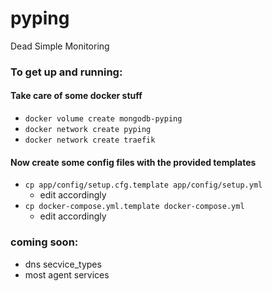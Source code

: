 # pyping
Dead Simple Monitoring

### To get up and running:

#### Take care of some docker stuff
* `docker volume create mongodb-pyping`
* `docker network create pyping`
* `docker network create traefik`

#### Now create some config files with the provided templates
* `cp app/config/setup.cfg.template app/config/setup.yml`
  * edit accordingly
* `cp docker-compose.yml.template docker-compose.yml`
  * edit accordingly

### coming soon:

* dns secvice_types
* most agent services